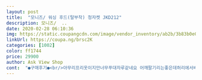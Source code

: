 ```yaml
---
layout: post 
title:  "모니즈/ 워싱 후드(탈부착) 청자켓 JKD212" 
description: 모니즈/  ..
date: 2020-02-28 06:10:36 
img: https://static.coupangcdn.com/image/vendor_inventory/ab2b/3b83b0e00bd61fd9ecd6bbb3b65362a429b627f4308004f1a4dbda25a599.jpg 
linkUrl: https://coupa.ng/brsc2K 
categories: [1002] 
color: ff1744 
price: 29900 
author: Ask View Shop 
cont:  "●구매후기●<br/>아무리프리옷이지만너무푸대자루같네요 어깨팔기리는좋은데허리에서배부분이너무하다생각돕니다  정도도적당해야입죠 옷걸이에걸어서두고두고프리한옷은안사입기로맘먹고이씁니다<br/>청자켓이필요했는데  마침알맞게잘산거같습니다<br/>평소xl(100 또는 105).<br/>박시하고 루즈한 핏감을 선호하는 분께 추천함(품이 아주 큼).<br/> 안팍주머니는 넉넉함(휴대폰,지갑,수첩,장갑 등등 넣고도 남음).<br/>옷깃의 좌우대칭이 ?? <br/> -애교로 넘어감 ㅋ ㅋ .<br/>  기장은 길지않음(셔츠를 바지 밖으로 내놓고 입는 분은 괞찬을 것 같음)  재구매의사 있음.<br/> 후드는 좀더 컸으면함(내 머리가 커서 그런가?)<br/>" 
---
```

